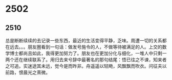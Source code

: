 # 2502

##  2510

总是断断续续的去记录一些东西，最近的生活变得平静，乏味。周遭一切的关系都在远去。。。朋友圈看到一句话：做发号施令的人，不做等待被满足的人。上交的数学博士都尚且如此，我得更加努力了。朋友也在更加分化与细化，一堆人中只剩一两个还在继续联系了。用归去来兮辞中最著名的那句结尾：悟已往之不谏，知来者之可追。实迷途其未远，觉今是而昨非。舟遥遥以轻飏，风飘飘而吹衣。问征夫以前路，恨晨光之熹微。
